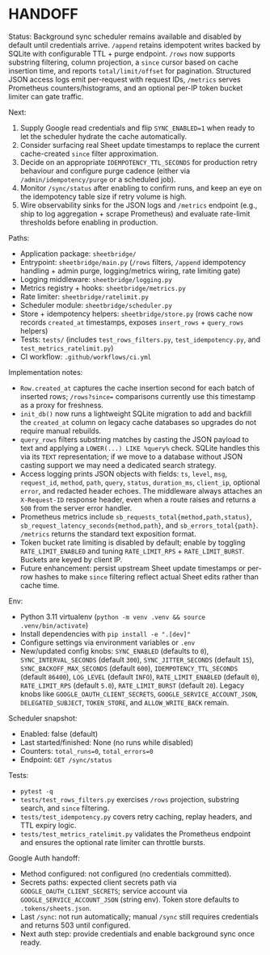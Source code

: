 # HANDOFF
Status: Background sync scheduler remains available and disabled by default until credentials arrive. `/append` retains idempotent writes backed by SQLite with configurable TTL + purge endpoint. `/rows` now supports substring filtering, column projection, a `since` cursor based on cache insertion time, and reports `total/limit/offset` for pagination. Structured JSON access logs emit per-request with request IDs, `/metrics` serves Prometheus counters/histograms, and an optional per-IP token bucket limiter can gate traffic.

Next:
1. Supply Google read credentials and flip `SYNC_ENABLED=1` when ready to let the scheduler hydrate the cache automatically.
2. Consider surfacing real Sheet update timestamps to replace the current cache-created `since` filter approximation.
3. Decide on an appropriate `IDEMPOTENCY_TTL_SECONDS` for production retry behaviour and configure purge cadence (either via `/admin/idempotency/purge` or a scheduled job).
4. Monitor `/sync/status` after enabling to confirm runs, and keep an eye on the idempotency table size if retry volume is high.
5. Wire observability sinks for the JSON logs and `/metrics` endpoint (e.g., ship to log aggregation + scrape Prometheus) and evaluate rate-limit thresholds before enabling in production.

Paths:
- Application package: `sheetbridge/`
- Entrypoint: `sheetbridge/main.py` (`/rows` filters, `/append` idempotency handling + admin purge, logging/metrics wiring, rate limiting gate)
- Logging middleware: `sheetbridge/logging.py`
- Metrics registry + hooks: `sheetbridge/metrics.py`
- Rate limiter: `sheetbridge/ratelimit.py`
- Scheduler module: `sheetbridge/scheduler.py`
- Store + idempotency helpers: `sheetbridge/store.py` (rows cache now records `created_at` timestamps, exposes `insert_rows` + `query_rows` helpers)
- Tests: `tests/` (includes `test_rows_filters.py`, `test_idempotency.py`, and `test_metrics_ratelimit.py`)
- CI workflow: `.github/workflows/ci.yml`

Implementation notes:
- `Row.created_at` captures the cache insertion second for each batch of inserted rows; `/rows?since=` comparisons currently use this timestamp as a proxy for freshness.
- `init_db()` now runs a lightweight SQLite migration to add and backfill the `created_at` column on legacy cache databases so upgrades do not require manual rebuilds.
- `query_rows` filters substring matches by casting the JSON payload to text and applying a `LOWER(...) LIKE %query%` check. SQLite handles this via its `TEXT` representation; if we move to a database without JSON casting support we may need a dedicated search strategy.
- Access logging prints JSON objects with fields: `ts`, `level`, `msg`, `request_id`, `method`, `path`, `query`, `status`, `duration_ms`, `client_ip`, optional `error`, and redacted header echoes. The middleware always attaches an `X-Request-ID` response header, even when a route raises and returns a `500` from the server error handler.
- Prometheus metrics include `sb_requests_total{method,path,status}`, `sb_request_latency_seconds{method,path}`, and `sb_errors_total{path}`. `/metrics` returns the standard text exposition format.
- Token bucket rate limiting is disabled by default; enable by toggling `RATE_LIMIT_ENABLED` and tuning `RATE_LIMIT_RPS` + `RATE_LIMIT_BURST`. Buckets are keyed by client IP.
- Future enhancement: persist upstream Sheet update timestamps or per-row hashes to make `since` filtering reflect actual Sheet edits rather than cache time.

Env:
- Python 3.11 virtualenv (`python -m venv .venv && source .venv/bin/activate`)
- Install dependencies with `pip install -e ".[dev]"`
- Configure settings via environment variables or `.env`
- New/updated config knobs: `SYNC_ENABLED` (defaults to `0`), `SYNC_INTERVAL_SECONDS` (default `300`), `SYNC_JITTER_SECONDS` (default `15`), `SYNC_BACKOFF_MAX_SECONDS` (default `600`), `IDEMPOTENCY_TTL_SECONDS` (default `86400`), `LOG_LEVEL` (default `INFO`), `RATE_LIMIT_ENABLED` (default `0`), `RATE_LIMIT_RPS` (default `5.0`), `RATE_LIMIT_BURST` (default `20`). Legacy knobs like `GOOGLE_OAUTH_CLIENT_SECRETS`, `GOOGLE_SERVICE_ACCOUNT_JSON`, `DELEGATED_SUBJECT`, `TOKEN_STORE`, and `ALLOW_WRITE_BACK` remain.

Scheduler snapshot:
- Enabled: false (default)
- Last started/finished: None (no runs while disabled)
- Counters: `total_runs=0`, `total_errors=0`
- Endpoint: `GET /sync/status`

Tests:
- `pytest -q`
- `tests/test_rows_filters.py` exercises `/rows` projection, substring search, and `since` filtering.
- `tests/test_idempotency.py` covers retry caching, replay headers, and TTL expiry logic.
- `tests/test_metrics_ratelimit.py` validates the Prometheus endpoint and ensures the optional rate limiter can throttle bursts.

Google Auth handoff:
- Method configured: not configured (no credentials committed).
- Secrets paths: expected client secrets path via `GOOGLE_OAUTH_CLIENT_SECRETS`; service account via `GOOGLE_SERVICE_ACCOUNT_JSON` (string env). Token store defaults to `.tokens/sheets.json`.
- Last `/sync`: not run automatically; manual `/sync` still requires credentials and returns 503 until configured.
- Next auth step: provide credentials and enable background sync once ready.
